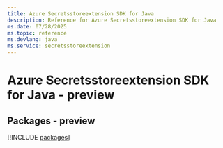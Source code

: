 ```yaml
---
title: Azure Secretsstoreextension SDK for Java
description: Reference for Azure Secretsstoreextension SDK for Java
ms.date: 07/28/2025
ms.topic: reference
ms.devlang: java
ms.service: secretsstoreextension
---
```

# Azure Secretsstoreextension SDK for Java - preview
## Packages - preview
[!INCLUDE [packages](secretsstoreextension-index.md)]